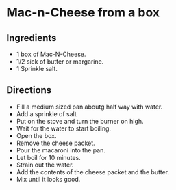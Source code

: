 
# Mac-n-Cheese from a box

## Ingredients

- 1 box of Mac-N-Cheese.
- 1/2 sick of butter or margarine.
- 1 Sprinkle salt.

## Directions

- Fill a medium sized pan aboutg half way with water.
- Add a sprinkle of salt
- Put on the stove and turn the burner on high.
- Wait for the water to start boiling.
- Open the box.
- Remove the cheese packet.
- Pour the macaroni into the pan.
- Let boil for 10 minutes.
- Strain out the water.
- Add the contents of the cheese packet and the butter.
- Mix until it looks good.